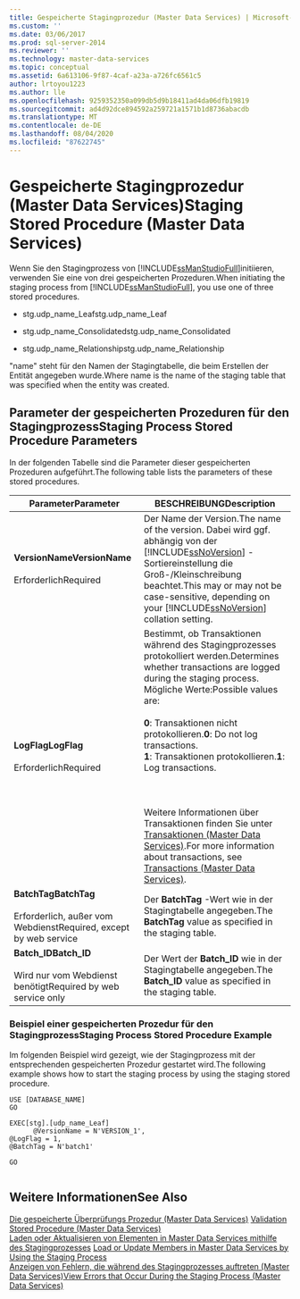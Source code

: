 ```yaml
---
title: Gespeicherte Stagingprozedur (Master Data Services) | Microsoft-Dokumentation
ms.custom: ''
ms.date: 03/06/2017
ms.prod: sql-server-2014
ms.reviewer: ''
ms.technology: master-data-services
ms.topic: conceptual
ms.assetid: 6a613106-9f87-4caf-a23a-a726fc6561c5
author: lrtoyou1223
ms.author: lle
ms.openlocfilehash: 9259352350a099db5d9b18411ad4da06dfb19819
ms.sourcegitcommit: ad4d92dce894592a259721a1571b1d8736abacdb
ms.translationtype: MT
ms.contentlocale: de-DE
ms.lasthandoff: 08/04/2020
ms.locfileid: "87622745"
---
```

# <a name="staging-stored-procedure-master-data-services"></a><span data-ttu-id="f1827-102">Gespeicherte Stagingprozedur (Master Data Services)</span><span class="sxs-lookup"><span data-stu-id="f1827-102">Staging Stored Procedure (Master Data Services)</span></span>
  <span data-ttu-id="f1827-103">Wenn Sie den Stagingprozess von [!INCLUDE[ssManStudioFull](../includes/ssmanstudiofull-md.md)]initiieren, verwenden Sie eine von drei gespeicherten Prozeduren.</span><span class="sxs-lookup"><span data-stu-id="f1827-103">When initiating the staging process from [!INCLUDE[ssManStudioFull](../includes/ssmanstudiofull-md.md)], you use one of three stored procedures.</span></span>  
  
-   <span data-ttu-id="f1827-104">stg.udp_name_Leaf</span><span class="sxs-lookup"><span data-stu-id="f1827-104">stg.udp_name_Leaf</span></span>  
  
-   <span data-ttu-id="f1827-105">stg.udp_name_Consolidated</span><span class="sxs-lookup"><span data-stu-id="f1827-105">stg.udp_name_Consolidated</span></span>  
  
-   <span data-ttu-id="f1827-106">stg.udp_name_Relationship</span><span class="sxs-lookup"><span data-stu-id="f1827-106">stg.udp_name_Relationship</span></span>  
  
 <span data-ttu-id="f1827-107">"name" steht für den Namen der Stagingtabelle, die beim Erstellen der Entität angegeben wurde.</span><span class="sxs-lookup"><span data-stu-id="f1827-107">Where name is the name of the staging table that was specified when the entity was created.</span></span>  
  
## <a name="staging-process-stored-procedure-parameters"></a><span data-ttu-id="f1827-108">Parameter der gespeicherten Prozeduren für den Stagingprozess</span><span class="sxs-lookup"><span data-stu-id="f1827-108">Staging Process Stored Procedure Parameters</span></span>  
 <span data-ttu-id="f1827-109">In der folgenden Tabelle sind die Parameter dieser gespeicherten Prozeduren aufgeführt.</span><span class="sxs-lookup"><span data-stu-id="f1827-109">The following table lists the parameters of these stored procedures.</span></span>  
  
|<span data-ttu-id="f1827-110">Parameter</span><span class="sxs-lookup"><span data-stu-id="f1827-110">Parameter</span></span>|<span data-ttu-id="f1827-111">BESCHREIBUNG</span><span class="sxs-lookup"><span data-stu-id="f1827-111">Description</span></span>|  
|---------------|-----------------|  
|<span data-ttu-id="f1827-112">**VersionName**</span><span class="sxs-lookup"><span data-stu-id="f1827-112">**VersionName**</span></span><br /><br /> <span data-ttu-id="f1827-113">Erforderlich</span><span class="sxs-lookup"><span data-stu-id="f1827-113">Required</span></span>|<span data-ttu-id="f1827-114">Der Name der Version.</span><span class="sxs-lookup"><span data-stu-id="f1827-114">The name of the version.</span></span> <span data-ttu-id="f1827-115">Dabei wird ggf. abhängig von der [!INCLUDE[ssNoVersion](../includes/ssnoversion-md.md)] -Sortiereinstellung die Groß-/Kleinschreibung beachtet.</span><span class="sxs-lookup"><span data-stu-id="f1827-115">This may or may not be case-sensitive, depending on your [!INCLUDE[ssNoVersion](../includes/ssnoversion-md.md)] collation setting.</span></span>|  
|<span data-ttu-id="f1827-116">**LogFlag**</span><span class="sxs-lookup"><span data-stu-id="f1827-116">**LogFlag**</span></span><br /><br /> <span data-ttu-id="f1827-117">Erforderlich</span><span class="sxs-lookup"><span data-stu-id="f1827-117">Required</span></span>|<span data-ttu-id="f1827-118">Bestimmt, ob Transaktionen während des Stagingprozesses protokolliert werden.</span><span class="sxs-lookup"><span data-stu-id="f1827-118">Determines whether transactions are logged during the staging process.</span></span> <span data-ttu-id="f1827-119">Mögliche Werte:</span><span class="sxs-lookup"><span data-stu-id="f1827-119">Possible values are:</span></span><br /><br /> <span data-ttu-id="f1827-120">**0**: Transaktionen nicht protokollieren.</span><span class="sxs-lookup"><span data-stu-id="f1827-120">**0**: Do not log transactions.</span></span><br /><span data-ttu-id="f1827-121">**1**: Transaktionen protokollieren.</span><span class="sxs-lookup"><span data-stu-id="f1827-121">**1**: Log transactions.</span></span><br /><br /> <br /><br /> <span data-ttu-id="f1827-122">Weitere Informationen über Transaktionen finden Sie unter [Transaktionen &#40;Master Data Services&#41;](transactions-master-data-services.md).</span><span class="sxs-lookup"><span data-stu-id="f1827-122">For more information about transactions, see [Transactions &#40;Master Data Services&#41;](transactions-master-data-services.md).</span></span>|  
|<span data-ttu-id="f1827-123">**BatchTag**</span><span class="sxs-lookup"><span data-stu-id="f1827-123">**BatchTag**</span></span><br /><br /> <span data-ttu-id="f1827-124">Erforderlich, außer vom Webdienst</span><span class="sxs-lookup"><span data-stu-id="f1827-124">Required, except by web service</span></span>|<span data-ttu-id="f1827-125">Der **BatchTag** -Wert wie in der Stagingtabelle angegeben.</span><span class="sxs-lookup"><span data-stu-id="f1827-125">The **BatchTag** value as specified in the staging table.</span></span>|  
|<span data-ttu-id="f1827-126">**Batch_ID**</span><span class="sxs-lookup"><span data-stu-id="f1827-126">**Batch_ID**</span></span><br /><br /> <span data-ttu-id="f1827-127">Wird nur vom Webdienst benötigt</span><span class="sxs-lookup"><span data-stu-id="f1827-127">Required by web service only</span></span>|<span data-ttu-id="f1827-128">Der Wert der **Batch_ID** wie in der Stagingtabelle angegeben.</span><span class="sxs-lookup"><span data-stu-id="f1827-128">The **Batch_ID** value as specified in the staging table.</span></span>|  
  
### <a name="staging-process-stored-procedure-example"></a><span data-ttu-id="f1827-129">Beispiel einer gespeicherten Prozedur für den Stagingprozess</span><span class="sxs-lookup"><span data-stu-id="f1827-129">Staging Process Stored Procedure Example</span></span>  
 <span data-ttu-id="f1827-130">Im folgenden Beispiel wird gezeigt, wie der Stagingprozess mit der entsprechenden gespeicherten Prozedur gestartet wird.</span><span class="sxs-lookup"><span data-stu-id="f1827-130">The following example shows how to start the staging process by using the staging stored procedure.</span></span>  
  
```  
USE [DATABASE_NAME]  
GO  
  
EXEC[stg].[udp_name_Leaf]  
      @VersionName = N'VERSION_1',  
@LogFlag = 1,  
@BatchTag = N'batch1'  
  
GO  
  
```  
  
## <a name="see-also"></a><span data-ttu-id="f1827-131">Weitere Informationen</span><span class="sxs-lookup"><span data-stu-id="f1827-131">See Also</span></span>  
 <span data-ttu-id="f1827-132">[Die gespeicherte Überprüfungs Prozedur &#40;Master Data Services&#41;](../../2014/master-data-services/validation-stored-procedure-master-data-services.md) </span><span class="sxs-lookup"><span data-stu-id="f1827-132">[Validation Stored Procedure &#40;Master Data Services&#41;](../../2014/master-data-services/validation-stored-procedure-master-data-services.md) </span></span>  
 <span data-ttu-id="f1827-133">[Laden oder Aktualisieren von Elementen in Master Data Services mithilfe des Stagingprozesses](add-update-and-delete-data-master-data-services.md) </span><span class="sxs-lookup"><span data-stu-id="f1827-133">[Load or Update Members in Master Data Services by Using the Staging Process](add-update-and-delete-data-master-data-services.md) </span></span>  
 [<span data-ttu-id="f1827-134">Anzeigen von Fehlern, die während des Stagingprozesses auftreten &#40;Master Data Services&#41;</span><span class="sxs-lookup"><span data-stu-id="f1827-134">View Errors that Occur During the Staging Process &#40;Master Data Services&#41;</span></span>](view-errors-that-occur-during-staging-master-data-services.md)  
  
  
